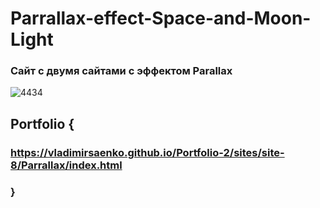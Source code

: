 # Parrallax-effect-Space-and-Moon-Light

### Сайт c двумя сайтами c эффектом Parallax

![4434](https://user-images.githubusercontent.com/56477695/115113024-d5712080-9f90-11eb-8505-4a55e812205a.png)

## Portfolio {

### https://vladimirsaenko.github.io/Portfolio-2/sites/site-8/Parrallax/index.html

### }
